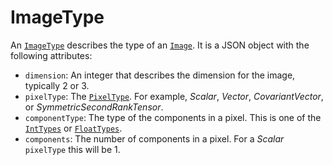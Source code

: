 # ImageType

An [`ImageType`] describes the type of an [`Image`](./Image). It is a
JSON object with the following attributes:

- `dimension`: An integer that describes the dimension for the image, typically 2 or 3.
- `pixelType`: The [`PixelType`]. For example, *Scalar*, *Vector*, *CovariantVector*, or *SymmetricSecondRankTensor*.
- `componentType`: The type of the components in a pixel. This is one of the [`IntTypes`] or [`FloatTypes`].
- `components`: The number of components in a pixel. For a *Scalar* `pixelType` this will be 1.

[`PixelType`]: https://github.com/InsightSoftwareConsortium/ITK-Wasm/blob/main/packages/core/typescript/itk-wasm/src/interface-types/pixel-types.ts
[`IntTypes`]: https://github.com/InsightSoftwareConsortium/ITK-Wasm/blob/main/packages/core/typescript/itk-wasm/src/interface-types/int-types.ts
[`FloatTypes`]: https://github.com/InsightSoftwareConsortium/ITK-Wasm/blob/main/packages/core/typescript/itk-wasm/src/interface-types/float-types.ts

[`ImageType`]: ../../model/ImageType.md